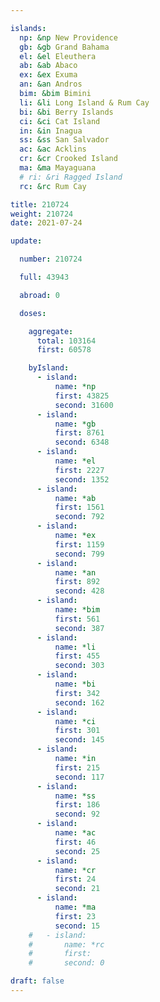 ```yaml
---

islands:
  np: &np New Providence
  gb: &gb Grand Bahama
  el: &el Eleuthera
  ab: &ab Abaco
  ex: &ex Exuma
  an: &an Andros
  bim: &bim Bimini
  li: &li Long Island & Rum Cay
  bi: &bi Berry Islands
  ci: &ci Cat Island
  in: &in Inagua
  ss: &ss San Salvador
  ac: &ac Acklins
  cr: &cr Crooked Island
  ma: &ma Mayaguana
  # ri: &ri Ragged Island
  rc: &rc Rum Cay

title: 210724
weight: 210724
date: 2021-07-24

update:

  number: 210724

  full: 43943

  abroad: 0

  doses:

    aggregate:
      total: 103164
      first: 60578 

    byIsland:
      - island:
          name: *np
          first: 43825
          second: 31600
      - island:
          name: *gb
          first: 8761
          second: 6348
      - island:
          name: *el
          first: 2227
          second: 1352
      - island:
          name: *ab
          first: 1561
          second: 792
      - island:
          name: *ex
          first: 1159
          second: 799
      - island:
          name: *an
          first: 892
          second: 428
      - island:
          name: *bim
          first: 561
          second: 387
      - island:
          name: *li
          first: 455
          second: 303
      - island:
          name: *bi
          first: 342
          second: 162
      - island:
          name: *ci
          first: 301
          second: 145
      - island:
          name: *in
          first: 215
          second: 117
      - island:
          name: *ss
          first: 186
          second: 92
      - island:
          name: *ac
          first: 46
          second: 25
      - island:
          name: *cr
          first: 24
          second: 21
      - island:
          name: *ma
          first: 23
          second: 15
    #   - island:
    #       name: *rc
    #       first: 
    #       second: 0

draft: false
---
```


